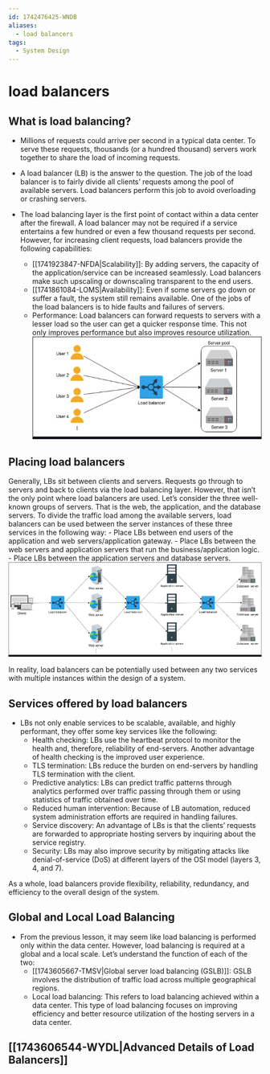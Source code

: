 ```yaml
---
id: 1742476425-WNDB
aliases:
  - load balancers
tags:
  - System Design
---
```


# load balancers

## What is load balancing?

- Millions of requests could arrive per second in a typical data center. To serve these requests, thousands (or a hundred thousand) servers work together to share the load of incoming requests.
- A load balancer (LB) is the answer to the question. The job of the load balancer is to fairly divide all clients’ requests among the pool of available servers. Load balancers perform this job to avoid overloading or crashing servers.

- The load balancing layer is the first point of contact within a data center after the firewall. A load balancer may not be required if a service entertains a few hundred or even a few thousand requests per second. However, for increasing client requests, load balancers provide the following capabilities:
  - [[1741923847-NFDA|Scalability]]: By adding servers, the capacity of the application/service can be increased seamlessly. Load balancers make such upscaling or downscaling transparent to the end users.
  - [[1741861084-LOMS|Availability]]: Even if some servers go down or suffer a fault, the system still remains available. One of the jobs of the load balancers is to hide faults and failures of servers.
  - Performance: Load balancers can forward requests to servers with a lesser load so the user can get a quicker response time. This not only improves performance but also improves resource utilization.
  ![Simplified working of a load balancer](../../assets/imgs/load-balancer-work.png)

## Placing load balancers

Generally, LBs sit between clients and servers. Requests go through to servers and back to clients via the load balancing layer. However, that isn’t the only point where load balancers are used.
Let’s consider the three well-known groups of servers. That is the web, the application, and the database servers. To divide the traffic load among the available servers, load balancers can be used between the server instances of these three services in the following way:
    - Place LBs between end users of the application and web servers/application gateway.
    - Place LBs between the web servers and application servers that run the business/application logic.
    - Place LBs between the application servers and database servers.
![Possible usage of load balancers in a three-tier architecture](../../assets/imgs/load-balancers-placing.png)

In reality, load balancers can be potentially used between any two services with multiple instances within the design of a system.

## Services offered by load balancers

- LBs not only enable services to be scalable, available, and highly performant, they offer some key services like the following:
  - Health checking: LBs use the heartbeat protocol to monitor the health and, therefore, reliability of end-servers. Another advantage of health checking is the improved user experience.
  - TLS termination: LBs reduce the burden on end-servers by handling TLS termination with the client.
  - Predictive analytics: LBs can predict traffic patterns through analytics performed over traffic passing through them or using statistics of traffic obtained over time.
  - Reduced human intervention: Because of LB automation, reduced system administration efforts are required in handling failures.
  - Service discovery: An advantage of LBs is that the clients’ requests are forwarded to appropriate hosting servers by inquiring about the service registry.
  - Security: LBs may also improve security by mitigating attacks like denial-of-service (DoS) at different layers of the OSI model (layers 3, 4, and 7).

As a whole, load balancers provide flexibility, reliability, redundancy, and efficiency to the overall design of the system.

## Global and Local Load Balancing

- From the previous lesson, it may seem like load balancing is performed only within the data center. However, load balancing is required at a global and a local scale. Let’s understand the function of each of the two:
  - [[1743605667-TMSV|Global server load balancing (GSLB)]]: GSLB involves the distribution of traffic load across multiple geographical regions.
  - Local load balancing: This refers to load balancing achieved within a data center. This type of load balancing focuses on improving efficiency and better resource utilization of the hosting servers in a data center.

## [[1743606544-WYDL|Advanced Details of Load Balancers]]
